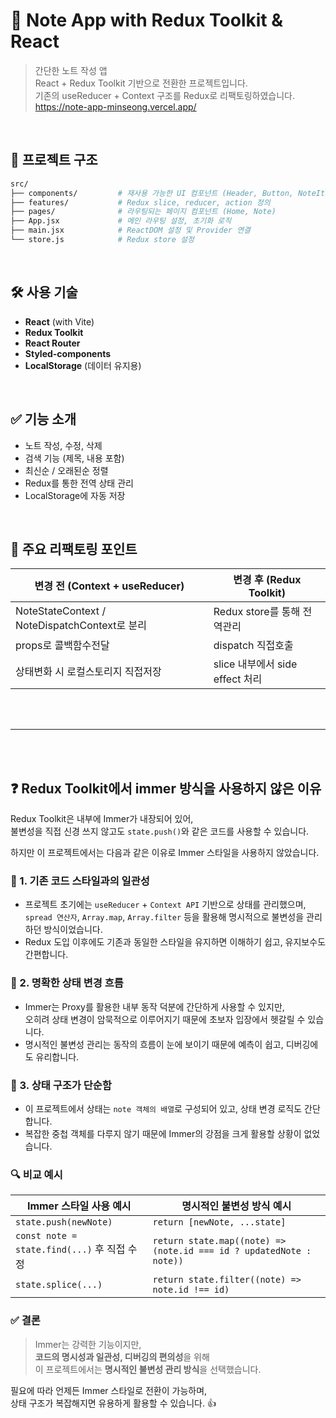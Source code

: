 # 📝 Note App with Redux Toolkit & React

> 간단한 노트 작성 앱  
> React + Redux Toolkit 기반으로 전환한 프로젝트입니다.  
> 기존의 useReducer + Context 구조를 Redux로 리팩토링하였습니다.  
> https://note-app-minseong.vercel.app/

<br>

## 📂 프로젝트 구조

```bash
src/
├── components/         # 재사용 가능한 UI 컴포넌트 (Header, Button, NoteItem 등)
├── features/           # Redux slice, reducer, action 정의
├── pages/              # 라우팅되는 페이지 컴포넌트 (Home, Note)
├── App.jsx             # 메인 라우팅 설정, 초기화 로직
├── main.jsx            # ReactDOM 설정 및 Provider 연결
└── store.js            # Redux store 설정
```

<br>

## 🛠️ 사용 기술

-   **React** (with Vite)
-   **Redux Toolkit**
-   **React Router**
-   **Styled-components**
-   **LocalStorage** (데이터 유지용)

<br>

## ✅ 기능 소개

-   노트 작성, 수정, 삭제
-   검색 기능 (제목, 내용 포함)
-   최신순 / 오래된순 정렬
-   Redux를 통한 전역 상태 관리
-   LocalStorage에 자동 저장

<br>

## 🔄 주요 리팩토링 포인트

| 변경 전 (Context + useReducer)                | 변경 후 (Redux Toolkit)         |
| --------------------------------------------- | ------------------------------- |
| NoteStateContext / NoteDispatchContext로 분리 | Redux store를 통해 전역관리     |
| props로 콜백함수전달                          | dispatch 직접호출               |
| 상태변화 시 로컬스토리지 직접저장             | slice 내부에서 side effect 처리 |

<br>
<br>

---

<br>
<br>

## ❓ Redux Toolkit에서 immer 방식을 사용하지 않은 이유

Redux Toolkit은 내부에 Immer가 내장되어 있어,  
불변성을 직접 신경 쓰지 않고도 `state.push()`와 같은 코드를 사용할 수 있습니다.

하지만 이 프로젝트에서는 다음과 같은 이유로 Immer 스타일을 사용하지 않았습니다.

### 📌 1. 기존 코드 스타일과의 일관성

-   프로젝트 초기에는 `useReducer` + `Context API` 기반으로 상태를 관리했으며,  
    `spread 연산자`, `Array.map`, `Array.filter` 등을 활용해 명시적으로 불변성을 관리하던 방식이었습니다.
-   Redux 도입 이후에도 기존과 동일한 스타일을 유지하면 이해하기 쉽고, 유지보수도 간편합니다.

### 📌 2. 명확한 상태 변경 흐름

-   Immer는 Proxy를 활용한 내부 동작 덕분에 간단하게 사용할 수 있지만,  
    오히려 상태 변경이 암묵적으로 이루어지기 때문에 초보자 입장에서 헷갈릴 수 있습니다.
-   명시적인 불변성 관리는 동작의 흐름이 눈에 보이기 때문에 예측이 쉽고, 디버깅에도 유리합니다.

### 📌 3. 상태 구조가 단순함

-   이 프로젝트에서 상태는 `note 객체의 배열`로 구성되어 있고,
    상태 변경 로직도 간단합니다.
-   복잡한 중첩 객체를 다루지 않기 때문에 Immer의 강점을 크게 활용할 상황이 없었습니다.

### 🔍 비교 예시

| Immer 스타일 사용 예시                      | 명시적인 불변성 방식 예시                                           |
| ------------------------------------------- | ------------------------------------------------------------------- |
| `state.push(newNote)`                       | `return [newNote, ...state]`                                        |
| `const note = state.find(...)` 후 직접 수정 | `return state.map((note) => (note.id === id ? updatedNote : note))` |
| `state.splice(...)`                         | `return state.filter((note) => note.id !== id)`                     |

### ✅ 결론

> Immer는 강력한 기능이지만,  
> **코드의 명시성과 일관성, 디버깅의 편의성**을 위해  
> 이 프로젝트에서는 **명시적인 불변성 관리 방식**을 선택했습니다.

필요에 따라 언제든 Immer 스타일로 전환이 가능하며,  
상태 구조가 복잡해지면 유용하게 활용할 수 있습니다. 👍
